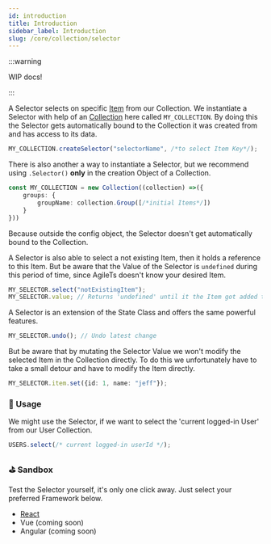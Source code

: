 ```yaml
---
id: introduction
title: Introduction
sidebar_label: Introduction
slug: /core/collection/selector
---
```


:::warning

WIP docs!

:::

A Selector selects on specific [Item](../Introduction.md#-item) from our Collection.
We instantiate a Selector with help of an [Collection](../Introduction.md) here called `MY_COLLECTION`.
By doing this the Selector gets automatically bound to the Collection it was created from and
has access to its data.
```ts
MY_COLLECTION.createSelector("selectorName", /*to select Item Key*/);
```
There is also another a way to instantiate a Selector, but we recommend using `.Selector()` **only** in the creation Object of a Collection.
```ts {3}
const MY_COLLECTION = new Collection((collection) =>({
    groups: {
        groupName: collection.Group([/*initial Items*/])
    }
}))
```
Because outside the config object, the Selector doesn't get automatically bound to the Collection.

A Selector is also able to select a not existing Item, then it holds
a reference to this Item. But be aware that the Value of the Selector is
`undefined` during this period of time, since AgileTs doesn't know your desired Item.
```ts
MY_SELECTOR.select("notExistingItem");
MY_SELECTOR.value; // Returns 'undefined' until it the Item got added to the Collection
```
A Selector is an extension of the State Class and offers the same powerful features.
```ts
MY_SELECTOR.undo(); // Undo latest change
```
But be aware that by mutating the Selector Value we won't modify the
selected Item in the Collection directly. To do this we unfortunately have to take a small detour and
have to modify the Item directly.
```ts
MY_SELECTOR.item.set({id: 1, name: "jeff"});
```


### 🔨 Usage
We might use the Selector, if we want to select the 'current logged-in User' from our User Collection.
```ts
USERS.select(/* current logged-in userId */);
```


### ⛳️ Sandbox
Test the Selector yourself, it's only one click away. Just select your preferred Framework below.
- [React](https://codesandbox.io/s/agilets-first-state-f12cz)
- Vue (coming soon)
- Angular (coming soon)



